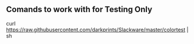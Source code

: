 ## Comands to work with for Testing Only

curl https://raw.githubusercontent.com/darkprints/Slackware/master/colortest | sh

